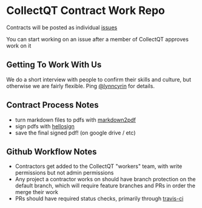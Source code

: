 # CollectQT Contract Work Repo

Contracts will be posted as individual [issues](https://github.com/CollectQT/contract-work/issues)

You can start working on an issue after a member of CollectQT approves work on it

## Getting To Work With Us

We do a short interview with people to confirm their skills and culture, but otherwise we are fairly flexible. Ping [@lynncyrin](https://twitter.com/lynncyrin) for details.

## Contract Process Notes

- turn markdown files to pdfs with [markdown2pdf](https://github.com/lynnco/markdown2pdf)
- sign pdfs with [hellosign](https://www.hellosign.com/)
- save the final signed pdf! (on google drive / etc)

## Github Workflow Notes

- Contractors get added to the CollectQT "workers" team, with write permissions but not admin permissions
- Any project a contractor works on should have branch protection on the default branch, which will require feature branches and PRs in order the merge their work
- PRs should have required status checks, primarily through [travis-ci](https://travis-ci.org/)
